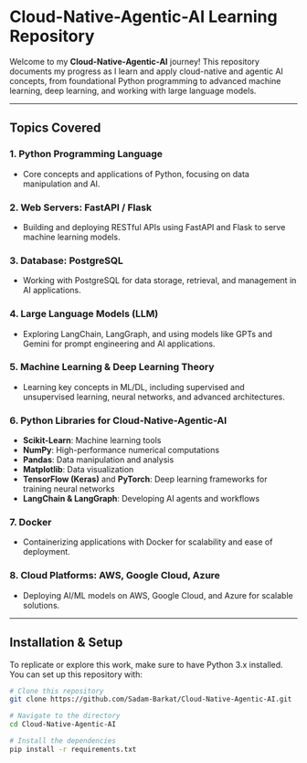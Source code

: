 # Cloud-Native-Agentic-AI Learning Repository

Welcome to my **Cloud-Native-Agentic-AI** journey! This repository documents my progress as I learn and apply cloud-native and agentic AI concepts, from foundational Python programming to advanced machine learning, deep learning, and working with large language models.

---

##  Topics Covered

### 1. Python Programming Language
   - Core concepts and applications of Python, focusing on data manipulation and AI.

### 2. Web Servers: FastAPI / Flask
   - Building and deploying RESTful APIs using FastAPI and Flask to serve machine learning models.

### 3. Database: PostgreSQL
   - Working with PostgreSQL for data storage, retrieval, and management in AI applications.

### 4. Large Language Models (LLM)
   - Exploring LangChain, LangGraph, and using models like GPTs and Gemini for prompt engineering and AI applications.

### 5. Machine Learning & Deep Learning Theory
   - Learning key concepts in ML/DL, including supervised and unsupervised learning, neural networks, and advanced architectures.

### 6. Python Libraries for Cloud-Native-Agentic-AI
   - **Scikit-Learn**: Machine learning tools
   - **NumPy**: High-performance numerical computations
   - **Pandas**: Data manipulation and analysis
   - **Matplotlib**: Data visualization
   - **TensorFlow (Keras)** and **PyTorch**: Deep learning frameworks for training neural networks
   - **LangChain & LangGraph**: Developing AI agents and workflows

### 7. Docker
   - Containerizing applications with Docker for scalability and ease of deployment.

### 8. Cloud Platforms: AWS, Google Cloud, Azure
   - Deploying AI/ML models on AWS, Google Cloud, and Azure for scalable solutions.

---

## Installation & Setup

To replicate or explore this work, make sure to have Python 3.x installed. You can set up this repository with:

```bash
# Clone this repository
git clone https://github.com/Sadam-Barkat/Cloud-Native-Agentic-AI.git

# Navigate to the directory
cd Cloud-Native-Agentic-AI

# Install the dependencies
pip install -r requirements.txt
